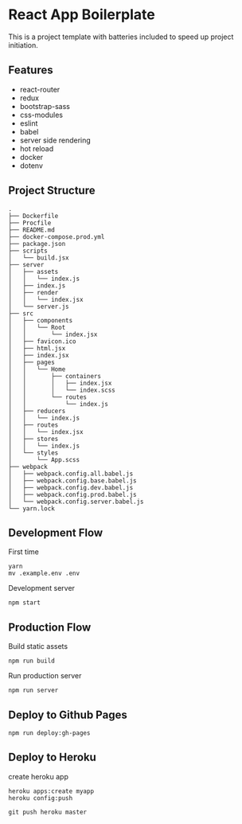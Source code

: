 # React App Boilerplate

This is a project template with batteries included to speed up project initiation.

## Features

*   react-router
*   redux
*   bootstrap-sass
*   css-modules
*   eslint
*   babel
*   server side rendering
*   hot reload
*   docker
*   dotenv

## Project Structure

```
.
├── Dockerfile
├── Procfile
├── README.md
├── docker-compose.prod.yml
├── package.json
├── scripts
│   └── build.jsx
├── server
│   ├── assets
│   │   └── index.js
│   ├── index.js
│   ├── render
│   │   └── index.jsx
│   └── server.js
├── src
│   ├── components
│   │   └── Root
│   │       └── index.jsx
│   ├── favicon.ico
│   ├── html.jsx
│   ├── index.jsx
│   ├── pages
│   │   └── Home
│   │       ├── containers
│   │       │   ├── index.jsx
│   │       │   └── index.scss
│   │       └── routes
│   │           └── index.js
│   ├── reducers
│   │   └── index.js
│   ├── routes
│   │   └── index.jsx
│   ├── stores
│   │   └── index.js
│   └── styles
│       └── App.scss
├── webpack
│   ├── webpack.config.all.babel.js
│   ├── webpack.config.base.babel.js
│   ├── webpack.config.dev.babel.js
│   ├── webpack.config.prod.babel.js
│   └── webpack.config.server.babel.js
└── yarn.lock
```

## Development Flow

First time
```
yarn
mv .example.env .env
```

Development server
```
npm start
```

## Production Flow

Build static assets
```
npm run build
```

Run production server
```
npm run server
```

## Deploy to Github Pages

```
npm run deploy:gh-pages
```

## Deploy to Heroku

create heroku app
```
heroku apps:create myapp
heroku config:push
```

```
git push heroku master
```
